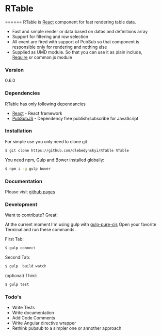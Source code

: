# RTable
======
RTable is [React](http://facebook.github.io/react/) component for fast rendering table data. 
  - Fast and simple render or data based on datas and definitions array
  - Support for filtering and row selection
  - All event are fired with support of PubSub so that component is responsible only for rendering and nothing else
  - Supplied as UMD module. So that you can use it as plain include, [Require](http://requirejs.org/) or common.js module

### Version
0.6.0

### Dependencies

RTable has only following dependancies 

* [React](http://facebook.github.io/react/) - React framework
* [PubSubJS](https://github.com/mroderick/PubSubJS) - Dependency free publish/subscribe for JavaScript

### Installation
For simple use you only need  to clone git 
```sh
$ git clone https://github.com/dlebedynskyi/RTable RTable
```

You need npm, Gulp and Bower installed globally:

```sh
$ npm i -g gulp bower
```

### Documentation 
Please visit [github pages](dlebedynskyi.github.io/RTable)
### Development

Want to contribute? Great!

At the current moment I'm using gulp with [gulp-pure-cjs](https://github.com/parroit/gulp-pure-cjs/)
Open your favorite Terminal and run these commands.

First Tab:
```sh
$ gulp connect
```

Second Tab:
```sh
$ gulp  build watch
```

(optional) Third:
```sh
$ gulp test
```

### Todo's

 - Write Tests
 - Write documentation 
 - Add Code Comments
 - Write Angular directive wrapper
 - Rethink pubsub to a simpler one or annother approach

